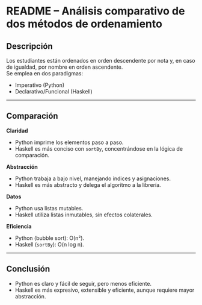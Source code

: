 # README – Análisis comparativo de dos métodos de ordenamiento

## Descripción

Los estudiantes están ordenados en orden descendente por nota y, en caso de igualdad, por nombre en orden ascendente.  
Se emplea en dos paradigmas:

- Imperativo (Python)  
- Declarativo/Funcional (Haskell)  

---

## Comparación

**Claridad**  
- Python imprime los elementos paso a paso.  
- Haskell es más conciso con `sortBy`, concentrándose en la lógica de comparación.  

**Abstracción**  
- Python trabaja a bajo nivel, manejando índices y asignaciones.  
- Haskell es más abstracto y delega el algoritmo a la librería.  

**Datos**  
- Python usa listas mutables.  
- Haskell utiliza listas inmutables, sin efectos colaterales.  

**Eficiencia**  
- Python (bubble sort): O(n²).  
- Haskell (`sortBy`): O(n log n).  

---

## Conclusión

- Python es claro y fácil de seguir, pero menos eficiente.  
- Haskell es más expresivo, extensible y eficiente, aunque requiere mayor abstracción.  
